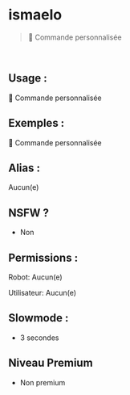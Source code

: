 # ismaelo

> 👑 Commande personnalisée

<br>

## Usage :

👑 Commande personnalisée

## Exemples :

👑 Commande personnalisée

## Alias :

Aucun(e)

## NSFW ?

- Non

## Permissions :

Robot: Aucun(e)
<br>

Utilisateur: Aucun(e)

## Slowmode :

- 3 secondes

## Niveau Premium

- Non premium